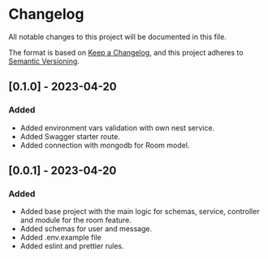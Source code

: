 # Changelog

All notable changes to this project will be documented in this file.

The format is based on [Keep a Changelog](https://keepachangelog.com/en/1.0.0/),
and this project adheres to [Semantic Versioning](https://semver.org/spec/v2.0.0.html).

## [0.1.0] - 2023-04-20

### Added

- Added environment vars validation with own nest service.
- Added Swagger starter route.
- Added connection with mongodb for Room model.

## [0.0.1] - 2023-04-20

### Added
- Added base project with the main logic for schemas, service, controller and module for the room feature.
- Added schemas for user and message.
- Added .env.example file
- Added eslint and prettier rules.